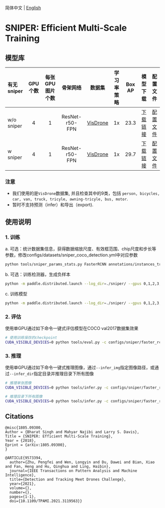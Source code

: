 简体中文 | [English](README.md)

# SNIPER: Efficient Multi-Scale Training

## 模型库
| 有无sniper   | GPU个数    | 每张GPU图片个数 | 骨架网络             | 数据集     | 学习率策略 | Box AP |                           模型下载                          | 配置文件 |
| :---------------- | :-------------------: | :------------------: | :-----: | :-----: | :------------: | :-----: | :-----------------------------------------------------: | :-----: |
| w/o sniper   |    4    |    1    | ResNet-r50-FPN      | [VisDrone](https://github.com/VisDrone/VisDrone-Dataset)  |   1x    |  23.3  | [下载链接](https://bj.bcebos.com/v1/paddledet/models/faster_rcnn_r50_fpn_1x_visdrone.pdparams ) | [配置文件](./faster_rcnn_r50_fpn_1x_visdrone.yml) |
| w sniper |    4    |    1    | ResNet-r50-FPN      | [VisDrone](https://github.com/VisDrone/VisDrone-Dataset)    |   1x    |  29.7  | [下载链接](https://bj.bcebos.com/v1/paddledet/models/faster_rcnn_r50_fpn_1x_sniper_visdrone.pdparams) | [配置文件](./faster_rcnn_r50_fpn_1x_sniper_visdrone.yml) |


### 注意
- 我们使用的是`VisDrone`数据集, 并且检查其中的9类，包括 `person, bicycles, car, van, truck, tricyle, awning-tricyle, bus, motor`.
- 暂时不支持预测（infer）和导出（export).


## 使用说明
### 1. 训练
a. 可选：统计数据集信息，获得数据缩放尺度、有效框范围、chip尺度和步长等参数，修改configs/datasets/sniper_coco_detection.yml中对应参数
```bash
python tools/sniper_params_stats.py FasterRCNN annotations/instances_train2017.json
```
b. 可选：训练检测器，生成负样本
```bash
python -m paddle.distributed.launch --log_dir=./sniper/ --gpus 0,1,2,3,4,5,6,7 tools/train.py -c configs/sniper/faster_rcnn_r50_fpn_1x_sniper_visdrone.yml --save_proposals --proposals_path=./proposals.json &>sniper.log 2>&1 &
```
c. 训练模型
```bash
python -m paddle.distributed.launch --log_dir=./sniper/ --gpus 0,1,2,3,4,5,6,7 tools/train.py -c configs/sniper/faster_rcnn_r50_fpn_1x_sniper_visdrone.yml --eval &>sniper.log 2>&1 &
```

### 2. 评估
使用单GPU通过如下命令一键式评估模型在COCO val2017数据集效果
```bash
# 使用训练保存的checkpoint
CUDA_VISIBLE_DEVICES=0 python tools/eval.py -c configs/sniper/faster_rcnn_r50_fpn_1x_sniper_visdrone.yml -o weights=output/faster_rcnn_r50_fpn_1x_sniper_visdrone/model_final
```

### 3. 推理
使用单GPU通过如下命令一键式推理图像，通过`--infer_img`指定图像路径，或通过`--infer_dir`指定目录并推理目录下所有图像

```bash
# 推理单张图像
CUDA_VISIBLE_DEVICES=0 python tools/infer.py -c configs/sniper/faster_rcnn_r50_fpn_1x_sniper_visdrone.yml -o weights=output/faster_rcnn_r50_fpn_1x_sniper_visdrone/model_final --infer_img=demo/P0861__1.0__1154___824.png

# 推理目录下所有图像
CUDA_VISIBLE_DEVICES=0 python tools/infer.py -c configs/sniper/faster_rcnn_r50_fpn_1x_sniper_visdrone.yml -o weights=output/faster_rcnn_r50_fpn_1x_sniper_visdrone/model_final --infer_dir=demo
```

## Citations
```
@misc{1805.09300,
Author = {Bharat Singh and Mahyar Najibi and Larry S. Davis},
Title = {SNIPER: Efficient Multi-Scale Training},
Year = {2018},
Eprint = {arXiv:1805.09300},
}

@ARTICLE{9573394,
  author={Zhu, Pengfei and Wen, Longyin and Du, Dawei and Bian, Xiao and Fan, Heng and Hu, Qinghua and Ling, Haibin},
  journal={IEEE Transactions on Pattern Analysis and Machine Intelligence},
  title={Detection and Tracking Meet Drones Challenge},
  year={2021},
  volume={},
  number={},
  pages={1-1},
  doi={10.1109/TPAMI.2021.3119563}}
```
